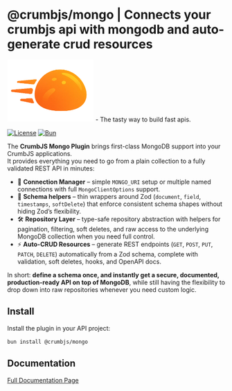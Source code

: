 # @crumbjs/mongo | Connects your crumbjs api with mongodb and auto-generate crud resources

<img src="https://raw.githubusercontent.com/tuplescompany/crumbjs/refs/heads/main/logo/crumbjs.png" alt="CrumbJS Logo" width="200"/>
- The tasty way to build fast apis.

[![License](https://img.shields.io/badge/license-MIT-blue.svg)](LICENSE)
[![Bun](https://img.shields.io/badge/Bun-1.2.20-black?logo=bun)](https://bun.sh)

The **CrumbJS Mongo Plugin** brings first-class MongoDB support into your CrumbJS applications.  
It provides everything you need to go from a plain collection to a fully validated REST API in minutes:

- 🔌 **Connection Manager** – simple `MONGO_URI` setup or multiple named connections with full `MongoClientOptions` support.
- 📄 **Schema helpers** – thin wrappers around Zod (`document`, `field`, `timestamps`, `softDelete`) that enforce consistent schema shapes without hiding Zod’s flexibility.
- 🛠️ **Repository Layer** – type-safe repository abstraction with helpers for pagination, filtering, soft deletes, and raw access to the underlying MongoDB collection when you need full control.
- ⚡ **Auto-CRUD Resources** – generate REST endpoints (`GET`, `POST`, `PUT`, `PATCH`, `DELETE`) automatically from a Zod schema, complete with validation, soft deletes, hooks, and OpenAPI docs.

In short: **define a schema once, and instantly get a secure, documented, production-ready API on top of MongoDB**, while still having the flexibility to drop down into raw repositories whenever you need custom logic.

## Install

Install the plugin in your API project:

```bash
bun install @crumbjs/mongo
```

## Documentation

[Full Documentation Page](https://crumbjs.com/docs/mongo)
